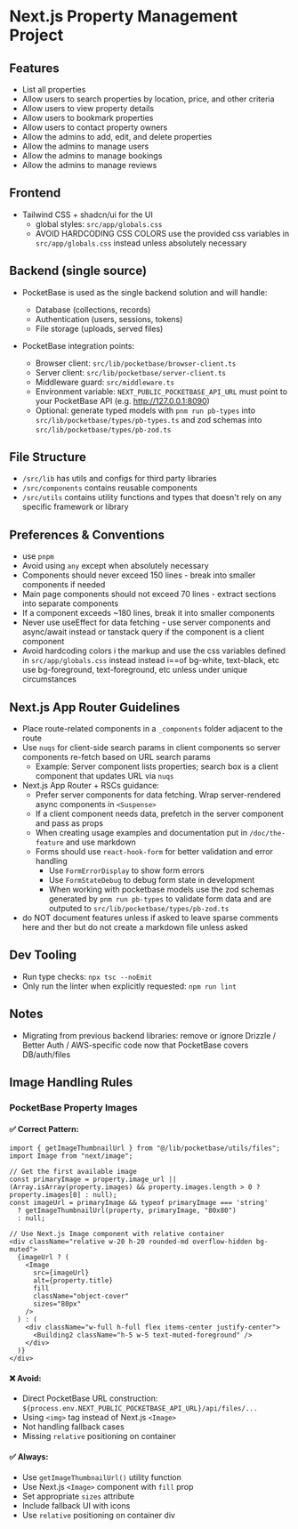 # Next.js Property Management Project

## Features
- List all properties
- Allow users to search properties by location, price, and other criteria
- Allow users to view property details
- Allow users to bookmark properties
- Allow users to contact property owners
- Allow the admins to add, edit, and delete properties
- Allow the admins to manage users
- Allow the admins to manage bookings
- Allow the admins to manage reviews

## Frontend
- Tailwind CSS + shadcn/ui for the UI
  - global styles: `src/app/globals.css`
  - AVOID HARDCODING CSS COLORS use the provided css variables in `src/app/globals.css` instead unless absolutely necessary

## Backend (single source)
- PocketBase is used as the single backend solution and will handle:
  - Database (collections, records)
  - Authentication (users, sessions, tokens)
  - File storage (uploads, served files)

- PocketBase integration points:
  - Browser client: `src/lib/pocketbase/browser-client.ts`
  - Server client: `src/lib/pocketbase/server-client.ts`
  - Middleware guard: `src/middleware.ts`
  - Environment variable: `NEXT_PUBLIC_POCKETBASE_API_URL` must point to your PocketBase API (e.g. http://127.0.0.1:8090)
  - Optional: generate typed models with `pnm run pb-types` into `src/lib/pocketbase/types/pb-types.ts` and zod schemas into `src/lib/pocketbase/types/pb-zod.ts`

## File Structure
- `/src/lib` has utils and configs for third party libraries
- `/src/components` contains reusable components
- `/src/utils` contains utility functions and types that doesn't rely on any specific framework or library

## Preferences & Conventions
- use `pnpm`
- Avoid using `any` except when absolutely necessary
- Components should never exceed 150 lines - break into smaller components if needed
- Main page components should not exceed 70 lines - extract sections into separate components
-  If a component exceeds ~180 lines, break it into smaller components
-  Never use useEffect for data fetching - use server components and async/await instead or tanstack query if the component is a client component
-  Avoid hardcoding colors i the markup and use the css variables defined in `src/app/globals.css` instead instead i==of bg-white, text-black, etc use bg-foreground, text-foreground, etc unless under unique circumstances

## Next.js App Router Guidelines
- Place route-related components in a `_components` folder adjacent to the route
- Use `nuqs` for client-side search params in client components so server components re-fetch based on URL search params
  - Example: Server component lists properties; search box is a client component that updates URL via `nuqs`
- Next.js App Router + RSCs guidance:
  - Prefer server components for data fetching. Wrap server-rendered async components in `<Suspense>`
  - If a client component needs data, prefetch in the server component and pass as props
  - When creating usage examples and documentation put in `/doc/the-feature` and use markdown
  - Forms should use `react-hook-form` for better validation and error handling
    - Use `FormErrorDisplay` to show form errors
    - Use `FormStateDebug` to debug form state in development
    - When working with pocketbase models use the zod schemas generated by `pnm run pb-types` to validate form data and are outputed to `src/lib/pocketbase/types/pb-zod.ts`
- do NOT document features unless if asked to leave sparse comments here and ther but do not create a markdown file unless asked
## Dev Tooling
- Run type checks: `npx tsc --noEmit`
- Only run the linter when explicitly requested: `npm run lint`

## Notes
- Migrating from previous backend libraries: remove or ignore Drizzle / Better Auth / AWS-specific code now that PocketBase covers DB/auth/files

## Image Handling Rules

### PocketBase Property Images

#### ✅ Correct Pattern:
```tsx
import { getImageThumbnailUrl } from "@/lib/pocketbase/utils/files";
import Image from "next/image";

// Get the first available image
const primaryImage = property.image_url || (Array.isArray(property.images) && property.images.length > 0 ? property.images[0] : null);
const imageUrl = primaryImage && typeof primaryImage === 'string' 
  ? getImageThumbnailUrl(property, primaryImage, "80x80")
  : null;

// Use Next.js Image component with relative container
<div className="relative w-20 h-20 rounded-md overflow-hidden bg-muted">
  {imageUrl ? (
    <Image
      src={imageUrl}
      alt={property.title}
      fill
      className="object-cover"
      sizes="80px"
    />
  ) : (
    <div className="w-full h-full flex items-center justify-center">
      <Building2 className="h-5 w-5 text-muted-foreground" />
    </div>
  )}
</div>
```

#### ❌ Avoid:
- Direct PocketBase URL construction: `${process.env.NEXT_PUBLIC_POCKETBASE_API_URL}/api/files/...`
- Using `<img>` tag instead of Next.js `<Image>`
- Not handling fallback cases
- Missing `relative` positioning on container

#### ✅ Always:
- Use `getImageThumbnailUrl()` utility function
- Use Next.js `<Image>` component with `fill` prop
- Set appropriate `sizes` attribute
- Include fallback UI with icons
- Use `relative` positioning on container div
